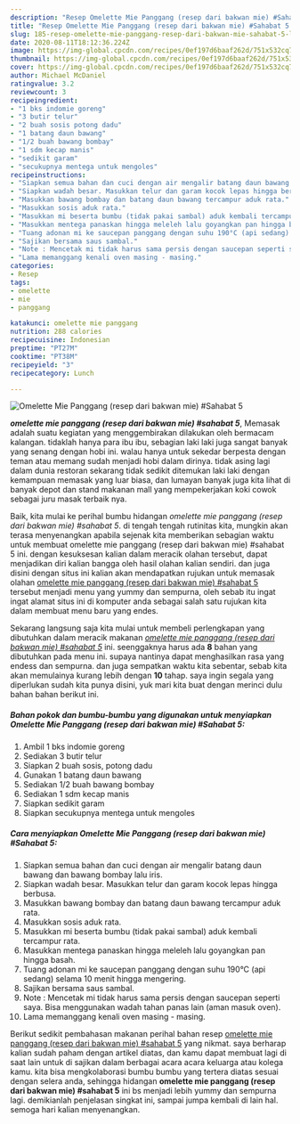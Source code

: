 ```yaml
---
description: "Resep Omelette Mie Panggang (resep dari bakwan mie) #Sahabat 5 Lezat"
title: "Resep Omelette Mie Panggang (resep dari bakwan mie) #Sahabat 5 Lezat"
slug: 185-resep-omelette-mie-panggang-resep-dari-bakwan-mie-sahabat-5-lezat
date: 2020-08-11T18:12:36.224Z
image: https://img-global.cpcdn.com/recipes/0ef197d6baaf262d/751x532cq70/omelette-mie-panggang-resep-dari-bakwan-mie-sahabat-5-foto-resep-utama.jpg
thumbnail: https://img-global.cpcdn.com/recipes/0ef197d6baaf262d/751x532cq70/omelette-mie-panggang-resep-dari-bakwan-mie-sahabat-5-foto-resep-utama.jpg
cover: https://img-global.cpcdn.com/recipes/0ef197d6baaf262d/751x532cq70/omelette-mie-panggang-resep-dari-bakwan-mie-sahabat-5-foto-resep-utama.jpg
author: Michael McDaniel
ratingvalue: 3.2
reviewcount: 3
recipeingredient:
- "1 bks indomie goreng"
- "3 butir telur"
- "2 buah sosis potong dadu"
- "1 batang daun bawang"
- "1/2 buah bawang bombay"
- "1 sdm kecap manis"
- "sedikit garam"
- "secukupnya mentega untuk mengoles"
recipeinstructions:
- "Siapkan semua bahan dan cuci dengan air mengalir batang daun bawang dan bawang bombay lalu iris."
- "Siapkan wadah besar. Masukkan telur dan garam kocok lepas hingga berbusa."
- "Masukkan bawang bombay dan batang daun bawang tercampur aduk rata."
- "Masukkan sosis aduk rata."
- "Masukkan mi beserta bumbu (tidak pakai sambal) aduk kembali tercampur rata."
- "Masukkan mentega panaskan hingga meleleh lalu goyangkan pan hingga basah."
- "Tuang adonan mi ke saucepan panggang dengan suhu 190°C (api sedang) selama 10 menit hingga mengering."
- "Sajikan bersama saus sambal."
- "Note : Mencetak mi tidak harus sama persis dengan saucepan seperti saya. Bisa menggunakan wadah tahan panas lain (aman masuk oven)."
- "Lama memanggang kenali oven masing - masing."
categories:
- Resep
tags:
- omelette
- mie
- panggang

katakunci: omelette mie panggang 
nutrition: 288 calories
recipecuisine: Indonesian
preptime: "PT27M"
cooktime: "PT38M"
recipeyield: "3"
recipecategory: Lunch

---
```



![Omelette Mie Panggang (resep dari bakwan mie) #Sahabat 5](https://img-global.cpcdn.com/recipes/0ef197d6baaf262d/751x532cq70/omelette-mie-panggang-resep-dari-bakwan-mie-sahabat-5-foto-resep-utama.jpg)

<b><i>omelette mie panggang (resep dari bakwan mie) #sahabat 5</i></b>, Memasak adalah suatu kegiatan yang menggembirakan dilakukan oleh bermacam kalangan. tidaklah hanya para ibu ibu, sebagian laki laki juga sangat banyak yang senang dengan hobi ini. walau hanya untuk sekedar berpesta dengan teman atau memang sudah menjadi hobi dalam dirinya. tidak asing lagi dalam dunia restoran sekarang tidak sedikit ditemukan laki laki dengan kemampuan memasak yang luar biasa, dan lumayan banyak juga kita lihat di banyak depot dan stand makanan mall yang mempekerjakan koki cowok sebagai juru masak terbaik nya.

Baik, kita mulai ke perihal bumbu hidangan <i>omelette mie panggang (resep dari bakwan mie) #sahabat 5</i>. di tengah tengah rutinitas kita, mungkin akan terasa menyenangkan apabila sejenak kita memberikan sebagian waktu untuk membuat omelette mie panggang (resep dari bakwan mie) #sahabat 5 ini. dengan kesuksesan kalian dalam meracik olahan tersebut, dapat menjadikan diri kalian bangga oleh hasil olahan kalian sendiri. dan juga disini dengan situs ini kalian akan mendapatkan rujukan untuk memasak olahan <u>omelette mie panggang (resep dari bakwan mie) #sahabat 5</u> tersebut menjadi menu yang yummy dan sempurna, oleh sebab itu ingat ingat alamat situs ini di komputer anda sebagai salah satu rujukan kita dalam membuat menu baru yang endes.




Sekarang langsung saja kita mulai untuk membeli perlengkapan yang dibutuhkan dalam meracik makanan <u><i>omelette mie panggang (resep dari bakwan mie) #sahabat 5</i></u> ini. seenggaknya harus ada <b>8</b> bahan yang dibutuhkan pada menu ini. supaya nantinya dapat menghasilkan rasa yang endess dan sempurna. dan juga sempatkan waktu kita sebentar, sebab kita akan memulainya kurang lebih dengan <b>10</b> tahap. saya ingin segala yang diperlukan sudah kita punya disini, yuk mari kita buat dengan merinci dulu bahan bahan berikut ini.

<!--inarticleads1-->

##### Bahan pokok dan bumbu-bumbu yang digunakan untuk menyiapkan Omelette Mie Panggang (resep dari bakwan mie) #Sahabat 5:

1. Ambil 1 bks indomie goreng
1. Sediakan 3 butir telur
1. Siapkan 2 buah sosis, potong dadu
1. Gunakan 1 batang daun bawang
1. Sediakan 1/2 buah bawang bombay
1. Sediakan 1 sdm kecap manis
1. Siapkan sedikit garam
1. Siapkan secukupnya mentega untuk mengoles




<!--inarticleads2-->

##### Cara menyiapkan Omelette Mie Panggang (resep dari bakwan mie) #Sahabat 5:

1. Siapkan semua bahan dan cuci dengan air mengalir batang daun bawang dan bawang bombay lalu iris.
1. Siapkan wadah besar. Masukkan telur dan garam kocok lepas hingga berbusa.
1. Masukkan bawang bombay dan batang daun bawang tercampur aduk rata.
1. Masukkan sosis aduk rata.
1. Masukkan mi beserta bumbu (tidak pakai sambal) aduk kembali tercampur rata.
1. Masukkan mentega panaskan hingga meleleh lalu goyangkan pan hingga basah.
1. Tuang adonan mi ke saucepan panggang dengan suhu 190°C (api sedang) selama 10 menit hingga mengering.
1. Sajikan bersama saus sambal.
1. Note : Mencetak mi tidak harus sama persis dengan saucepan seperti saya. Bisa menggunakan wadah tahan panas lain (aman masuk oven).
1. Lama memanggang kenali oven masing - masing.




Berikut sedikit pembahasan makanan perihal bahan resep <u>omelette mie panggang (resep dari bakwan mie) #sahabat 5</u> yang nikmat. saya berharap kalian sudah paham dengan artikel diatas, dan kamu dapat membuat lagi di saat lain untuk di sajikan dalam berbagai acara acara keluarga atau kolega kamu. kita bisa mengkolaborasi bumbu bumbu yang tertera diatas sesuai dengan selera anda, sehingga hidangan <b>omelette mie panggang (resep dari bakwan mie) #sahabat 5</b> ini bs menjadi lebih yummy dan sempurna lagi. demikianlah penjelasan singkat ini, sampai jumpa kembali di lain hal. semoga hari kalian menyenangkan.
